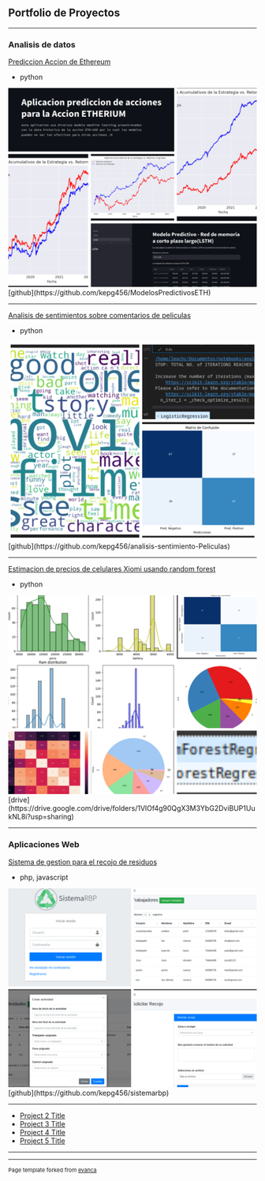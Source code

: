 ## Portfolio de Proyectos

---

### Analisis de datos

[Prediccion Accion de Ethereum](https://modelospredictivoseth-jhylacanpl6eah5na2mvet.streamlit.app/)
- python
<img src="images/Diseño sin título.png?raw=true"/>
[github](https://github.com/kepg456/ModelosPredictivosETH)

---
[Analisis de sentimientos sobre comentarios de peliculas](https://github.com/kepg456/analisis-sentimiento-Peliculas)
- python
<img src="images/img_analisis_sentimientos.png?raw=true"/>
[github](https://github.com/kepg456/analisis-sentimiento-Peliculas)

---
[Estimacion de precios de celulares Xiomi usando random forest](https://colab.research.google.com/drive/13cFKD9F28pDxPwPatkfZJUEuxNLbITnW#scrollTo=la5U-wnjRRUv)
- python
<img src="images/Diseño sin título(1).png?raw=true"/>
[drive](https://drive.google.com/drive/folders/1VlOf4g90QgX3M3YbG2DviBUP1UukNL8i?usp=sharing)

---

### Aplicaciones Web

[Sistema de gestion para el recojo de residuos](https://betrothed-libraries.000webhostapp.com/Views/login.php)
- php, javascript
<img src="images/sistemabrpng.png?raw=true"/>
[github](https://github.com/kepg456/sistemarbp)

---
- [Project 2 Title](http://example.com/)
- [Project 3 Title](http://example.com/)
- [Project 4 Title](http://example.com/)
- [Project 5 Title](http://example.com/)

---




---
<p style="font-size:11px">Page template forked from <a href="https://github.com/evanca/quick-portfolio">evanca</a></p>
<!-- Remove above link if you don't want to attibute -->
